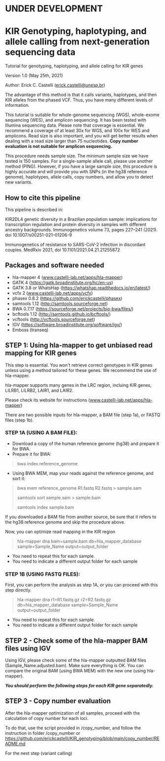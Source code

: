 # UNDER DEVELOPMENT

# KIR Genotyping, haplotyping, and allele calling from next-generation sequencing data
Tutorial for genotyping, haplotyping, and allele calling for KIR genes

Version 1.0 (May 25th, 2021)

Author: Erick C. Castelli (erick.castelli@unesp.br)

The advantage of this method is that it calls variants, haplotypes, and then KIR alleles from the phased VCF. Thus, you have many different levels of information.

This tutorial is suitable for whole-genome sequencing (WGS), whole-exome sequencing (WES), and amplicon sequencing. It has been tested with Illumina sequencing data. Please note that coverage is essential. We recommend a coverage of at least 30x for WGS, and 100x for WES and amplicons. Read size is also important, and you will get better results when dealing with a read size larger than 75 nucleotides. **Copy number evaluation is not suitable for amplicon sequencing.**

This procedure needs sample size. The minimum sample size we have tested is 150 samples. For a single-sample allele call, please use another method (PING). However, if you have a large sample size, this procedure is highly accurate and will provide you with SNPs (in the hg38 reference genome), haplotypes, allele calls, copy numbers, and allow you to detect new variants.


## How to cite this pipeline
This pipeline is described in:

KIR2DL4 genetic diversity in a Brazilian population sample: implications for transcription regulation and protein diversity in samples with different ancestry backgrounds. Immunogenetics volume 73, pages 227–241 (2021). doi 10.1007/s00251-021-01206-9

Immunogenetics of resistance to SARS-CoV-2 infection in discordant couples. MedRxiv 2021, doi 10.1101/2021.04.21.21255872

## Packages and software needed
- hla-mapper 4 (www.castelli-lab.net/apps/hla-mapper) 
- GATK 4 (https://gatk.broadinstitute.org/hc/en-us)
- GATK 3.8 or WhatsHap (https://whatshap.readthedocs.io/en/latest/)
- vcfx 2 (www.castelli-lab.net/apps/vcfx)
- phasex 0.8.2 (https://github.com/erickcastelli/phasex)
- samtools 1.12 (http://samtools.sourceforge.net)
- BWA 0.7.17 (https://sourceforge.net/projects/bio-bwa/files/)
- bcftools 1.12 (http://samtools.github.io/bcftools/)
- vcftools (http://vcftools.sourceforge.net)
- IGV (https://software.broadinstitute.org/software/igv/)
- Emboss (transeq)

## STEP 1: Using hla-mapper to get unbiased read mapping for KIR genes
This step is essential. You won't retrieve correct genotypes in KIR genes unless using a method tailored for these genes. We recommend the use of hla-mapper.

hla-mapper supports many genes in the LRC region, incluing KIR genes, LILRB1, LILRB2, LAIR1, and LAIR2.

Please check its website for instructions (www.castelli-lab.net/apps/hla-mapper)

There are two possible inputs for hla-mapper, a BAM file (step 1a), or FASTQ files (step 1b).
 
### STEP 1A (USING A BAM FILE): 
- Download a copy of the human reference genome (hg38) and prepare it for BWA.
- Prepare it for BWA:
> bwa index reference_genome
- Using BWA MEM, map your reads against the reference genome, and sort it:
> bwa mem reference_genome R1.fastq R2.fastq > sample.sam
> 
> samtools sort sample.sam > sample.bam
> 
> samtools index sample.bam

If you downloaded a BAM file from another source, be sure that it refers to the hg38 reference genome and skip the procedure above.

Now, you can optimize read mapping in the KIR region
> hla-mapper dna bam=sample.bam db=hla_mapper_database sample=Sample_Name output=output_folder
- You need to repeat this for each sample.
- You need to indicate a different output folder for each sample


### STEP 1B (USING FASTQ FILES): 
First, you can perform the analysis as step 1A, or you can proceed with this step directly.

> hla-mapper dna r1=R1.fastq.gz r2=R2.fastq.gz db=hla_mapper_database sample=Sample_Name output=output_folder
- You need to repeat this for each sample.
- You need to indicate a different output folder for each sample

## STEP 2 - Check some of the hla-mapper BAM files using IGV 
Using IGV, please check some of the hla-mapper outputted BAM files (Sample_Name.adjusted.bam). Make sure everything is OK. You can compare the original BAM (using BWA MEM) with the new one (using hla-mapper).

***You should perform the following steps for each KIR gene separatedly.***

## STEP 3 - Copy number evaluation
After the hla-mapper optimization of all samples, proceed with the calculation of copy number for each loci.

To do that, use the script provided in /copy_number, and follow the instruction in folder /copy_number or https://github.com/erickcastelli/KIR_genotyping/blob/main/copy_number/README.md

For the next step (variant calling)
